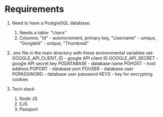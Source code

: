 # Requirements

1. Need to have a PostgreSQL database:

   1. Needs a table: "Users"
   2. Columns: "Id" - autoincrement, primary key, "Username" - unique, "GoogleId" - unique, "Thumbnail"

2. .env file in the main directory with these environmental variables set:
   GOOGLE_API_CLIENT_ID - google API client ID
   GOOGLE_API_SECRET - google API secret key
   PGDATABASE - database name
   PGHOST - host address
   PGPORT - database port
   PGUSER - database user
   PGPASSWORD - database user password
   KEYS - key for encrypting cookies

3. Tech stack
   1. Node JS
   2. EJS
   3. Passport
